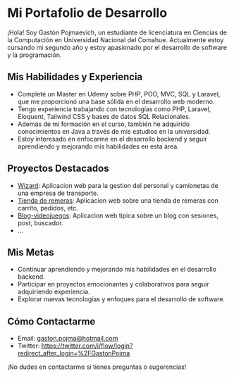 # Mi Portafolio de Desarrollo

¡Hola! Soy Gastón Pojmaevich, un estudiante de licenciatura en Ciencias de la Computación en Universidad Nacional del Comahue. Actualmente estoy cursando mi segundo año y estoy apasionado por el desarrollo de software y la programación.

## Mis Habilidades y Experiencia

- Completé un Master en Udemy sobre PHP, POO, MVC, SQL y Laravel, que me proporcionó una base sólida en el desarrollo web moderno.
- Tengo experiencia trabajando con tecnologías como PHP, Laravel, Eloquent, Tailwind CSS y bases de datos SQL Relacionales.
- Además de mi formación en el curso, también he adquirido conocimientos en Java a través de mis estudios en la universidad.
- Estoy interesado en enfocarme en el desarrollo backend y seguir aprendiendo y mejorando mis habilidades en esta área.

## Proyectos Destacados

- [Wizard](https://github.com/Tonga98/Wizard): Aplicacion web para la gestion del personal y camionetas de una empresa de transporte.
- [Tienda de remeras](https://github.com/Tonga98/Tienda-Remeras): Aplicacion web sobre una tienda de remeras con carrito, pedidos, etc.
- [Blog-videojuegos](https://github.com/Tonga98/Blog-videojuegos): Aplicacion web tipica sobre un blog con sesiones, post, buscador.
- ...

## Mis Metas

- Continuar aprendiendo y mejorando mis habilidades en el desarrollo backend.
- Participar en proyectos emocionantes y colaborativos para seguir adquiriendo experiencia.
- Explorar nuevas tecnologías y enfoques para el desarrollo de software.

## Cómo Contactarme

- Email: gaston.pojma@hotmail.com
- Twitter: https://twitter.com/i/flow/login?redirect_after_login=%2FGastonPojma

¡No dudes en contactarme si tienes preguntas o sugerencias!
